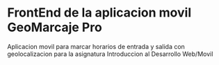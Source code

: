 # FrontEnd de la aplicacion movil GeoMarcaje Pro
Aplicacion movil para marcar horarios de entrada y salida con geolocalizacion para la asignatura Introduccion al Desarrollo Web/Movil
